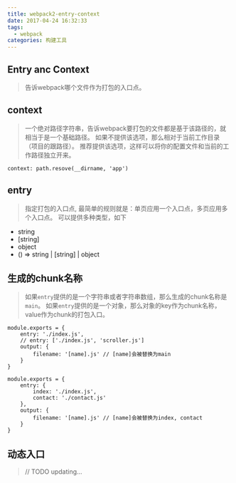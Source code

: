 ```yaml
---
title: webpack2-entry-context
date: 2017-04-24 16:32:33
tags:
  - webpack
categories: 构建工具
---
```


## Entry anc Context
> 告诉webpack哪个文件作为打包的入口点。

## context
> 一个绝对路径字符串，告诉webpack要打包的文件都是基于该路径的，就相当于是一个基础路径。
> 如果不提供该选项，那么相对于当前工作目录（项目的跟路径）。
> 推荐提供该选项，这样可以将你的配置文件和当前的工作路径独立开来。

```
context: path.resove(__dirname, 'app')
```

## entry
> 指定打包的入口点, 最简单的规则就是：单页应用一个入口点，多页应用多个入口点。
> 可以提供多种类型，如下

- string
- [string]
- object
- () => string | [string] | object

## 生成的chunk名称
> 如果`entry`提供的是一个字符串或者字符串数组，那么生成的chunk名称是`main`。
> 如果`entry`提供的是一个对象，那么对象的key作为chunk名称，value作为chunk的打包入口。

```
module.exports = {
    entry: './index.js',
    // entry: ['./index.js', 'scroller.js']
    output: {
        filename: '[name].js' // [name]会被替换为main
    }
}
```

```
module.exports = {
    entry: {
        index: './index.js',
        contact: './contact.js'
    },
    output: {
        filename: '[name].js' // [name]会被替换为index, contact
    }
}
```

## 动态入口
> // TODO updating...
